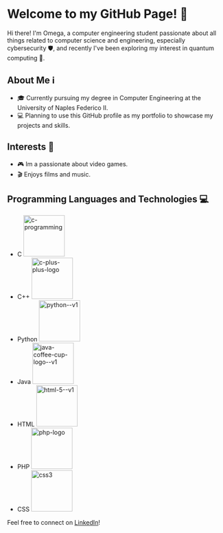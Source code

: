 # Welcome to my GitHub Page! 👋

Hi there! I'm Omega, a computer engineering student passionate about all things related to computer science and engineering, especially cybersecurity 🛡️, and recently I've been exploring my interest in quantum computing 🌌.

## About Me ℹ️

- 🎓 Currently pursuing my degree in Computer Engineering at the University of Naples Federico II.
- 💻 Planning to use this GitHub profile as my portfolio to showcase my projects and skills.

## Interests 🌟

- 🎮 Im a passionate about video games.
- 🎬 Enjoys films and music.

## Programming Languages and Technologies 💻

- C <img width="96" height="96" src="https://img.icons8.com/color/96/c-programming.png" alt="c-programming"/>
- C++ <img width="96" height="96" src="https://img.icons8.com/color/96/c-plus-plus-logo.png" alt="c-plus-plus-logo"/>
- Python <img width="96" height="96" src="https://img.icons8.com/color/96/python--v1.png" alt="python--v1"/>
- Java <img width="96" height="96" src="https://img.icons8.com/color/96/java-coffee-cup-logo--v1.png" alt="java-coffee-cup-logo--v1"/>
- HTML <img width="96" height="96" src="https://img.icons8.com/color/96/html-5--v1.png" alt="html-5--v1"/>
- PHP <img width="96" height="96" src="https://img.icons8.com/officel/96/php-logo.png" alt="php-logo"/>
- CSS <img width="96" height="96" src="https://img.icons8.com/color/96/css3.png" alt="css3"/>
  
  
Feel free to connect on [LinkedIn](https://www.linkedin.com/in/antonyuk-vadym/)!
